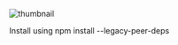 ![thumbnail](https://user-images.githubusercontent.com/16558205/180779213-ea740975-3df1-460a-a964-0a623ee25872.png)

Install using npm install --legacy-peer-deps




